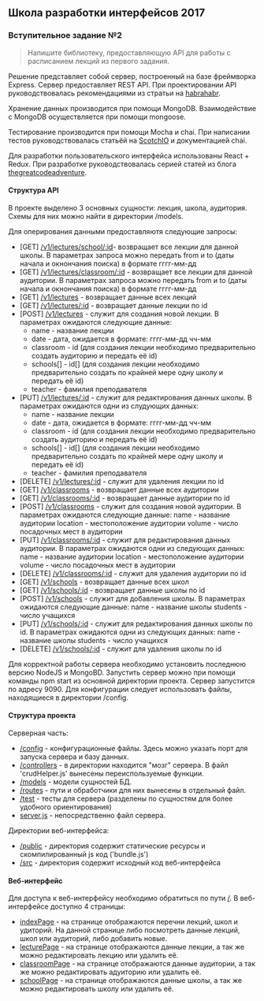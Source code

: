 ## Школа разработки интерфейсов 2017
### Вступительное задание №2

>Напишите библиотеку, предоставляющую API для работы с расписанием лекций из первого задания.

Решение представляет собой сервер, построенный на базе фреймворка Express. Сервер предоставляет REST API.
При проектировании API руководствовалась рекомендациями из стратьи на [habrahabr](https://habrahabr.ru/post/181988/).

Хранение данных производится при помощи MongoDB.
Взаимодействие с MongoDB осуществляется при помощи mongoose.

Тестирование производится при помощи Mocha и chai. При написании тестов руководствовалась статьёй на [ScotchIO](https://scotch.io/tutorials/test-a-node-restful-api-with-mocha-and-chai) и документацией chai.

Для разработки пользовательского интерфейса использованы React + Redux. При разработке руководствовалась серией статей из блога [thegreatcodeadventure](http://www.thegreatcodeadventure.com/building-a-simple-crud-app-with-react-redux-part-1/).

#### Структура API
В проекте выделено 3 основных сущности: лекция, школа, аудитория.
Схемы для них можно найти в директории /models.

Для оперирования данными предоставляютя следующие запросы:
* [GET] [/v1/lectures/school/:id]()- возвращает все лекции для данной школы.
  В параметрах запроса можно передать from и to (даты начала и окнончания поиска) в формате гггг-мм-дд
* [GET] [/v1/lectures/classroom/:id]() - возвращает все лекции для данной аудитории.
  В параметрах запроса можно передать from и to (даты начала и окнончания поиска) в формате гггг-мм-дд
* [GET] [/v1/lectures]() - возвращает данные всех лекций
* [GET] [/v1/lectures/:id]() - возвращает данные лекции по id
* [POST] [/v1/lectures]() - служит для создания новой лекции.
  В параметрах ожидаются следующие данные:
  * name - название лекции
  * date - дата, ожидается в формате: гггг-мм-дд чч-мм
  * classroom - id (для создания лекции необходимо предварительно создать аудиторию и передать её id)
  * schools[] - id[] (для создания лекции необходимо предварительно создать по крайней мере одну школу и передать её id)
  * teacher - фамилия преподавателя
* [PUT] [/v1/lectures/:id]() - служит для редактирования данных школы.
  В параметрах ожидаются одни из слудующих данных:
  * name - название лекции
  * date - дата, ожидается в формате: гггг-мм-дд чч-мм
  * classroom - id (для создания лекции необходимо предварительно создать аудиторию и передать её id)
  * schools[] - id[] (для создания лекции необходимо предварительно создать по крайней мере одну школу и передать её id)
  * teacher - фамилия преподавателя
* [DELETE] [/v1/lectures/:id]() - служит для удаления лекции по id
* [GET] [/v1/classrooms]() - возвращает данные всех аудитории
* [GET] [/v1/classrooms/:id]() - возвращает данные аудитории по id
* [POST] [/v1/classrooms]() - служит для создания новой аудитории.
  В параметрах ожидаются следующие данные:
  name - название аудитории
  location - местоположение аудитории
  volume - число посадочных мест в аудитории
* [PUT] [/v1/classrooms/:id]() - служит для редактирования данных аудитории.
  В параметрах ожидаются одни из следующих данных:
  name - название аудитории
  location - местоположение аудитории
  volume - число посадочных мест в аудитории
* [DELETE] [/v1/classrooms/:id]() - служит для удаления аудитории по id
* [GET] [/v1/schools]() - возвращает данные всех школ
* [GET] [/v1/schools/:id]() - возвращает данные школы по id
* [POST] [/v1/schools]() - служит для добавления школы.
  В параметрах ожидаются следующие данные:
  name - название школы
  students - число учащихся
* [PUT] [/v1/schools/:id]() - служит для редактирования данных школы по id.
  В параметрах ожидаются одни из следующих данных:
  name - название школы
  students - число учащихся
* [DELETE] [/v1/schools/:id]() - служит для удаления школы по id

Для корректной работы сервера необходимо установить последнюю версию NodeJS и MongoBD.
Запустить сервер можно при помощи команды npm start из основной директории проекта.
Сервер запустится по адресу 9090. Для конфигурации следует использовать файлы, находящиеся в директории /config.

#### Структура проекта
Серверная часть:
* [/config]() - конфигурационные файлы. Здесь можно указать порт для запуска сервера и базу данных.
* [/controllers]() - в директории находится "мозг" сервера. В файл 'crudHelper.js' вынесены переиспользуемые функции.
* [/models]() - модели сущностей БД.
* [/routes]() - пути и обработчики для них вынесены в отдельный файл.
* [/test]() - тесты для сервера (разделены по сущностям для более удобного ориентирования)
* [server.js]() - непосредственно файл сервера.

Директории веб-интерфейса:
* [/public]() - директория содержит статические ресурсы и скомпилированный js код ('bundle.js')
* [/src]() - директория содержит исходный код веб-интерфейса

#### Веб-интерфейс
Для доступа к веб-интерфейсу необходимо обратиться по пути [/]().
В веб-интерфейсе доступно 4 страницы:
* [indexPage]() - на странице отображаются перечни лекций, школ и удиторий.
На данной странице либо посмотреть данные лекций, школ или аудиторий, либо добавить новые.
* [lecturePage]() - на странице отображаются данные лекции, а так же можно редактировать лекцию или удалить её.
* [classroomPage]() - на странице отображаются данные аудитории, а так же можно редактировать адуиторию или удалить её.
* [schoolPage]() - на странице отображаются данные школы, а так же можно редактировать школу или удалить её.
